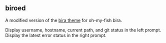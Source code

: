 ## biroed

A modified version of the [bira theme](https://github.com/oh-my-fish/theme-bira) for oh-my-fish bira. 

Display username, hostname, current path, and git status in the left prompt. Display the latest error status in the right prompt.
